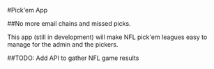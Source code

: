 #Pick'em App

##No more email chains and missed picks.

This app (still in development) will make NFL pick'em leagues easy to manage for the admin and the pickers. 

##TODO:
Add API to gather NFL game results